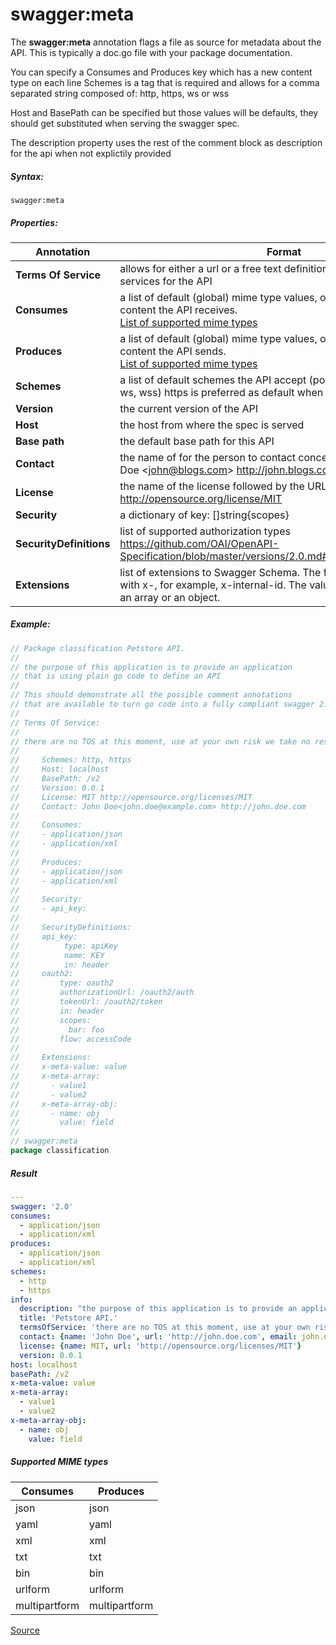 # swagger:meta

The **swagger:meta** annotation flags a file as source for metadata about the API.
This is typically a doc.go file with your package documentation.

You can specify a Consumes and Produces key which has a new content type on each line
Schemes is a tag that is required and allows for a comma separated string composed of:
http, https, ws or wss

Host and BasePath can be specified but those values will be defaults,
they should get substituted when serving the swagger spec.

The description property uses the rest of the comment block as description for the api when not explictily provided

##### Syntax:

```
swagger:meta
```

##### Properties:

Annotation | Format
-----------|--------
**Terms Of Service** | allows for either a url or a free text definition describing the terms of services for the API
**Consumes** | a list of default (global) mime type values, one per line, for the content the API receives.<br>[List of supported mime types](#supported-mime-types)
**Produces** | a list of default (global) mime type values, one per line, for the content the API sends.<br>[List of supported mime types](#supported-mime-types)
**Schemes** | a list of default schemes the API accept (possible values: http, https, ws, wss) https is preferred as default when configured
**Version** | the current version of the API
**Host** | the host from where the spec is served
**Base path** | the default base path for this API
**Contact** | the name of for the person to contact concerning the API eg. John Doe&nbsp;&lt;john@blogs.com&gt;&nbsp;http://john.blogs.com
**License** | the name of the license followed by the URL of the license eg. MIT http://opensource.org/license/MIT
**Security** | a dictionary of key: []string{scopes}
**SecurityDefinitions** | list of supported authorization types https://github.com/OAI/OpenAPI-Specification/blob/master/versions/2.0.md#securityDefinitionsObject
**Extensions** | list of extensions to Swagger Schema. The field name MUST begin with x-, for example, x-internal-id. The value can be null, a primitive, an array or an object.

##### Example:

```go
// Package classification Petstore API.
//
// the purpose of this application is to provide an application
// that is using plain go code to define an API
//
// This should demonstrate all the possible comment annotations
// that are available to turn go code into a fully compliant swagger 2.0 spec
//
// Terms Of Service:
//
// there are no TOS at this moment, use at your own risk we take no responsibility
//
//     Schemes: http, https
//     Host: localhost
//     BasePath: /v2
//     Version: 0.0.1
//     License: MIT http://opensource.org/licenses/MIT
//     Contact: John Doe<john.doe@example.com> http://john.doe.com
//
//     Consumes:
//     - application/json
//     - application/xml
//
//     Produces:
//     - application/json
//     - application/xml
//
//     Security:
//     - api_key:
//
//     SecurityDefinitions:
//     api_key:
//          type: apiKey
//          name: KEY
//          in: header
//     oauth2:
//         type: oauth2
//         authorizationUrl: /oauth2/auth
//         tokenUrl: /oauth2/token
//         in: header
//         scopes:
//           bar: foo
//         flow: accessCode
//
//     Extensions:
//     x-meta-value: value
//     x-meta-array:
//       - value1
//       - value2
//     x-meta-array-obj:
//       - name: obj
//         value: field
//
// swagger:meta
package classification
```

##### Result

```yaml
---
swagger: '2.0'
consumes:
  - application/json
  - application/xml
produces:
  - application/json
  - application/xml
schemes:
  - http
  - https
info:
  description: "the purpose of this application is to provide an application\nthat is using plain go code to define an API\n\nThis should demonstrate all the possible comment annotations\nthat are available to turn go code into a fully compliant swagger 2.0 spec"
  title: 'Petstore API.'
  termsOfService: 'there are no TOS at this moment, use at your own risk we take no responsibility'
  contact: {name: 'John Doe', url: 'http://john.doe.com', email: john.doe@example.com}
  license: {name: MIT, url: 'http://opensource.org/licenses/MIT'}
  version: 0.0.1
host: localhost
basePath: /v2
x-meta-value: value
x-meta-array:
  - value1
  - value2
x-meta-array-obj:
  - name: obj
    value: field
```

##### Supported MIME types

Consumes      | Produces
--------------|---------
json          | json
yaml          | yaml
xml           | xml
txt           | txt
bin           | bin
urlform       | urlform
multipartform | multipartform

[Source](https://github.com/roscopecoltran/go-swagger/blob/7485a982b539bedd870bd56a487e37c8decd7f2c/generator/support.go#L317-L335)
